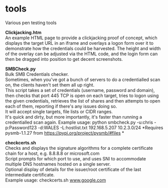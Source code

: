 # tools
Various pen testing tools

**Clickjacking.htm**  
An example HTML page to provide a clickjacking proof of concept, which displays the target URL in 
an iframe and overlays a logon form over it to demonstrate how the credentials could be harvested.
The height and width of the overlay can be adjusted via the HTML code, and the login form 
can then be dragged into position to get decent screenshots.

**SMBCheck.py**  
Bulk SMB Credentials checker.  
Sometimes, when you've got a bunch of servers to do a credentialled scan on, the clients haven't set them all up right.  
This script takes a set of credentials (username, password and domain), then checks that port 445 TCP is open on each target, tries to logon using the given credentials, retrieves the list of shares and then attempts to open each of them, reporting if there's any issues doing so.  
It will  accept single targets, file lists or CIDR ranges.  
It's quick and dirty, but more importantly, it's faster than running a credentialled scan again. 
Example usage: python smbcheck.py -u:chris -p:Password123 -d:WALES -L:hostlist.txt 192.168.5.207 10.2.3.0/24
*Requires pysmb-1.1.27 from https://pypi.org/project/pysmb/#files  * 

**checkcerts.sh**  
Checks and displays the signature algorithms for a complete certificate chain for a host, e.g. 8.8.8.8 or microsoft.com  
Script prompts for which port to use, and uses SNI to accommodate multiple DNS hostnames hosted on a single server.  
Optional display of details for the issuer/root certificate of the last intermediate certificate.  
Example usage: checkcerts.sh www.google.com
